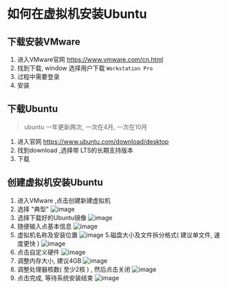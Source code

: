 # 如何在虚拟机安装Ubuntu

## 下载安装VMware
1. 进入VMware官网  https://www.vmware.com/cn.html
2. 找到下载, window 选择用户下载 `Workstation Pro`
3. 过程中需要登录
4. 安装



## 下载Ubuntu
> ubuntu 一年更新两次, 一次在4月, 一次在10月
1. 进入官网 https://www.ubuntu.com/download/desktop
2. 找到download ,选择带 LTS的长期支持版本
3. 下载






## 创建虚拟机安装Ubuntu
1. 进入VMware ,点击创建新建虚拟机
2. 选择 "典型" 
![image](65267B22BCD14204B42720403445CACB)
2. 选择下载好的Ubuntu镜像
![image](5530A2E69AC349E8ACA42D4812BE8925)
3. 随便输入点基本信息
![image](052D75C0E4214033B30A4801E7B74F7F)
4. 虚拟机名称及安装位置
![image](B5A93AA271BC4D31A41918A3C42FC4CF)
5.磁盘大小及文件拆分格式( 建议单文件, 速度更快 )
![image](152C323019044286AB01E3B2F04051AA)
6. 点击自定义硬件
![image](EA35E2DCC27B45DABD78FC11DECD11AB)
7. 调整内存大小, 建议4GB
![image](66960FEAB2E64EBA9D4D63D6FD78137D)
8. 调整处理器核数( 至少2核 ) , 然后点击关闭
![image](B1783E8856E64086BBDB8809E3117C01)
9. 点击完成, 等待系统安装结束
![image](CC17AAA306964B59A2A2EBB431609F7B)